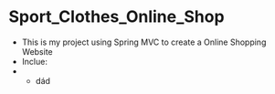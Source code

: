 # Sport_Clothes_Online_Shop
- This is my project using Spring MVC to create a Online Shopping Website
- Inclue:
- - dád
